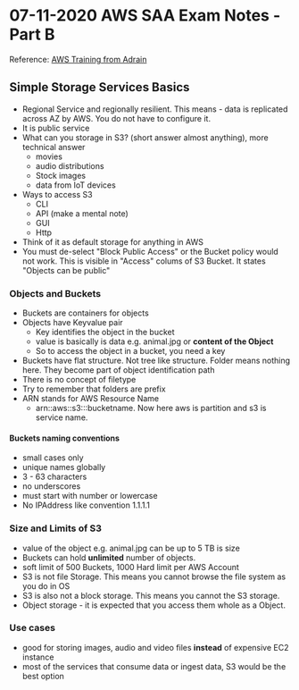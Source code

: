 # 07-11-2020 AWS SAA Exam Notes -Part B

Reference: [AWS Training from Adrain](https://learn.cantrill.io/)

## Simple Storage Services Basics

* Regional Service and regionally resilient. This means - data is replicated across AZ by AWS. You do not have to configure it.
* It is public service
* What can you storage in S3? (short answer almost anything), more technical answer
  * movies
  * audio distributions
  * Stock images
  * data from IoT devices
* Ways to access S3
  * CLI
  * API (make a mental note)
  * GUI
  * Http 
* Think of it as default storage for anything in AWS
* You must de-select "Block Public Access" or the Bucket policy would not work. This is visible in "Access" colums of S3 Bucket. It states "Objects can be public"

### Objects and Buckets

* Buckets are containers for objects
* Objects have Keyvalue pair
  * Key identifies the object in the bucket
  * value is basically is data e.g. animal.jpg or **content of the Object**
  * So to access the object in a bucket, you need a key  
* Buckets have flat structure. Not tree like structure. Folder means nothing here. They become part of object identification path
* There is no concept of filetype
* Try to remember that folders are prefix
* ARN stands for AWS Resource Name
  * arn::aws::s3:::bucketname. Now here aws is partition and s3 is service name.
  
#### Buckets naming conventions

* small cases only
* unique names globally
* 3 - 63 characters
* no underscores
* must start with number or lowercase
* No IPAddress like convention 1.1.1.1

### Size and Limits of S3

* value of the object e.g. animal.jpg can be up to 5 TB is size
* Buckets can hold **unlimited** number of objects.
* soft limit of 500 Buckets, 1000 Hard limit per AWS Account
* S3 is not file Storage. This means you cannot browse the file system as you do in OS
* S3 is also not a block storage. This means you cannot the S3 storage.
* Object storage - it is expected that you access them whole as a Object.

### Use cases

* good for storing images, audio and video files **instead** of expensive EC2 instance
* most of the services that consume data or ingest data, S3 would be the best option